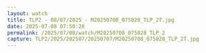 ```yaml
---
layout: watch
title: TLP2 - 08/07/2025 - M20250708_075028_TLP_2T.jpg
date: 2025-07-08 07:50:28
permalink: /2025/07/08/watch/M20250708_075028_TLP_2
capture: TLP2/2025/202507/20250707/M20250708_075028_TLP_2T.jpg
---
```

